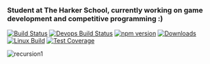 ### Student at The Harker School, currently working on game development and competitive programming :)

[![Build Status](https://travis-ci.org/microsoft/TypeScript.svg?branch=master)](https://github.com/chiragzq)
[![Devops Build Status](https://dev.azure.com/typescript/TypeScript/_apis/build/status/Typescript/node10)](https://github.com/chiragzq)
[![npm version](https://badge.fury.io/js/typescript.svg)](https://github.com/chiragzq)
[![Downloads](https://img.shields.io/npm/dm/typescript.svg)](https://github.com/chiragzq)
[![Linux Build](https://img.shields.io/travis/expressjs/express/master.svg?label=linux)](https://github.com/chiragzq)
[![Test Coverage](https://img.shields.io/coveralls/expressjs/express/master.svg)](https://github.com/chiragzq)

![recursion1](https://i.imgur.com/8Xy7MkO.jpg)
